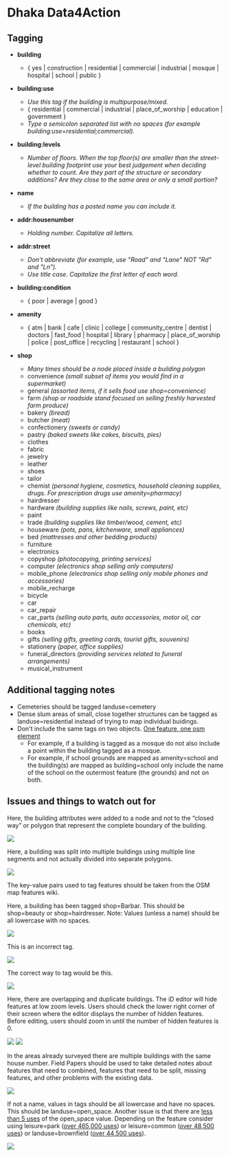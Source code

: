 # Dhaka Data4Action

## Tagging

- **building**
  - { yes | construction | residential | commercial | industrial | mosque | hospital | school | public }
- **building:use**
  - *Use this tag if the building is multipurpose/mixed.*
  - { residential | commercial | industrial | place_of_worship | education | government }
  - *Type a semicolon separated list with no spaces (for example building:use=residential;commercial).*
- **building:levels**
  - *Number of floors. When the top floor(s) are smaller than the street-level building footprint use your best judgement when deciding whether to count. Are they part of the structure or secondary additions? Are they close to the same area or only a small portion?*
- **name**
  - *If the building has a posted name you can include it.*
- **addr:housenumber**
  - *Holding number. Capitalize all letters.*
- **addr:street**
  - *Don't abbreviate (for example, use "Road" and "Lane" NOT "Rd" and "Ln").*
  - *Use title case. Capitalize the first letter of each word.*
- **building:condition**
  - { poor | average | good }  
- **amenity**
  - { atm	| bank	| cafe	| clinic	| college	| community_centre	| dentist	| doctors	| fast_food	| hospital	| library	| pharmacy	| place_of_worship	| police	| post_office	| recycling	| restaurant	| school }

- **shop**
  - *Many times should be a node placed inside a building polygon*
  -	convenience *(small subset of items you would find in a supermarket)*
  -	general *(assorted items, if it sells food use shop=convenience)*
  -	farm *(shop or roadside stand focused on selling freshly harvested farm produce)*
  -	bakery *(bread)*
  -	butcher *(meat)*
  -	confectionery *(sweets or candy)*
  -	pastry *(baked sweets like cakes, biscuits, pies)*
  -	clothes
  -	fabric
  -	jewelry
  -	leather
  -	shoes
  -	tailor
  -	chemist *(personal hygiene, cosmetics, household cleaning supplies, drugs. For prescription drugs use amenity=pharmacy)*
  -	hairdresser
  -	hardware *(building supplies like nails, screws, paint, etc)*
  -	paint
  -	trade *(building supplies like timber/wood, cement, etc)*
  -	houseware *(pots, pans, kitchenware, small appliances)*
  -	bed *(mattresses and other bedding products)*
  -	furniture
  -	electronics
  -	copyshop *(photocopying, printing services)*
  -	computer *(electronics shop selling only computers)*
  -	mobile_phone *(electronics shop selling only mobile phones and accessories)*
  -	mobile_recharge
  -	bicycle
  -	car
  -	car_repair
  -	car_parts *(selling auto parts, auto accessories, motor oil, car chemicals, etc)*
  -	books
  -	gifts *(selling gifts, greeting cards, tourist gifts, souvenirs)*
  -	stationery *(paper, office supplies)*
  -	funeral_directors *(providing services related to funeral arrangements)*
  -	musical_instrument

## Additional tagging notes

- Cemeteries should be tagged landuse=cemetery
- Dense slum areas of small, close together structures can be tagged as landuse=residential instead of trying to map individual buidings.
- Don't include the same tags on two objects. [One feature, one osm element](http://wiki.openstreetmap.org/wiki/One_feature,_one_OSM_element)
  - For example, if a building is tagged as a mosque do not also include a point within the building tagged as a mosque.
  - For example, if school grounds are mapped as amenity=school and the building(s) are mapped as building=school only include the name of the school on the outermost feature (the grounds) and not on both.

## Issues and things to watch out for

Here, the building attributes were added to a node and not to the “closed way” or polygon that represent the complete boundary of the building.

![](https://raw.githubusercontent.com/AmericanRedCross/workflows/master/images/dhaka-osm-issue01.png)

Here, a building was split into multiple buildings using multiple line segments and not actually divided into separate polygons.

![](https://raw.githubusercontent.com/AmericanRedCross/workflows/master/images/dhaka-osm-issue02.png)

The key-value pairs used to tag features should be taken from the OSM map features wiki.

Here, a building has been tagged shop=Barbar. This should be shop=beauty or shop=hairdresser. Note: Values (unless a name) should be all lowercase with no spaces.

![](https://raw.githubusercontent.com/AmericanRedCross/workflows/master/images/dhaka-osm-issue03.png)

This is an incorrect tag.

![](https://raw.githubusercontent.com/AmericanRedCross/workflows/master/images/dhaka-osm-issue04.png)

The correct way to tag would be this.

![](https://raw.githubusercontent.com/AmericanRedCross/workflows/master/images/dhaka-osm-issue05.png)

Here, there are overlapping and duplicate buildings. The iD editor will hide features at low zoom levels. Users should check the lower right corner of their screen where the editor displays the number of hidden features. Before editing, users should zoom in until the number of hidden features is 0.

![](https://raw.githubusercontent.com/AmericanRedCross/workflows/master/images/dhaka-osm-issue06.png)
![](https://raw.githubusercontent.com/AmericanRedCross/workflows/master/images/dhaka-osm-issue07.png)

In the areas already surveyed there are multiple buildings with the same house number. Field Papers should be used to take detailed notes about features that need to combined, features that need to be split, missing features, and other problems with the existing data.

![](https://raw.githubusercontent.com/AmericanRedCross/workflows/master/images/dhaka-osm-issue08.png)

If not a name, values in tags should be all lowercase and have no spaces. This should be landuse=open_space. Another issue is that there are [less than 5 uses](https://taginfo.openstreetmap.org/tags/landuse=open_space) of the open_space value. Depending on the feature consider using leisure=park ([over 465,000 uses](https://taginfo.openstreetmap.org/tags/leisure=park)) or leisure=common ([over 48,500 uses](https://taginfo.openstreetmap.org/tags/leisure=common)) or landuse=brownfield ([over 44,500 uses](https://taginfo.openstreetmap.org/tags/landuse=brownfield)).

![](https://raw.githubusercontent.com/AmericanRedCross/workflows/master/images/dhaka-osm-issue09.png)
